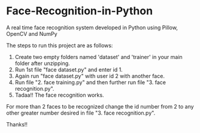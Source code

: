 # Face-Recognition-in-Python
A real time face recognition system developed in Python using Pillow, OpenCV and NumPy 

The steps to run this project are as follows:
1. Create two empty folders named 'dataset' and 'trainer' in your main folder after unzipping.
2. Run 1st file "face dataset.py" and enter id 1.
3. Again run "face dataset.py" with user id 2 with another face.
4. Run file "2. face training.py" and then further run file "3. face recognition.py".
5. Tadaa!! The face recognition works.

For more than 2 faces to be recognized change the id number from 2 to any other greater number desired in file "3. face recognition.py".

Thanks!!



